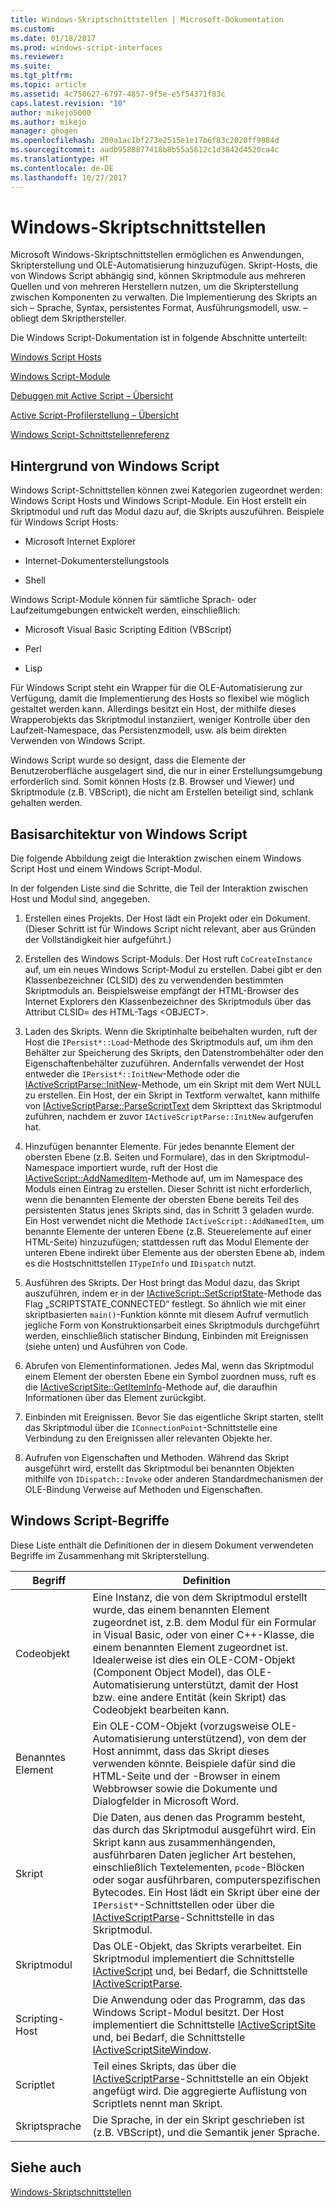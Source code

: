 ```yaml
---
title: Windows-Skriptschnittstellen | Microsoft-Dokumentation
ms.custom: 
ms.date: 01/18/2017
ms.prod: windows-script-interfaces
ms.reviewer: 
ms.suite: 
ms.tgt_pltfrm: 
ms.topic: article
ms.assetid: 4c750627-6797-4857-9f5e-e5f54371f83c
caps.latest.revision: "10"
author: mikejo5000
ms.author: mikejo
manager: ghogen
ms.openlocfilehash: 200a1ac1bf273e2515e1e17b6f83c2020ff9884d
ms.sourcegitcommit: aadb9588877418b8b55a5612c1d3842d4520ca4c
ms.translationtype: HT
ms.contentlocale: de-DE
ms.lasthandoff: 10/27/2017
---
```

# <a name="windows-script-interfaces"></a>Windows-Skriptschnittstellen
Microsoft Windows-Skriptschnittstellen ermöglichen es Anwendungen, Skripterstellung und OLE-Automatisierung hinzuzufügen. Skript-Hosts, die von Windows Script abhängig sind, können Skriptmodule aus mehreren Quellen und von mehreren Herstellern nutzen, um die Skripterstellung zwischen Komponenten zu verwalten. Die Implementierung des Skripts an sich – Sprache, Syntax, persistentes Format, Ausführungsmodell, usw. – obliegt dem Skripthersteller.  
  
 Die Windows Script-Dokumentation ist in folgende Abschnitte unterteilt:  
  
 [Windows Script Hosts](../winscript/windows-script-hosts.md)  
  
 [Windows Script-Module](../winscript/windows-script-engines.md)  
  
 [Debuggen mit Active Script – Übersicht](../winscript/active-script-debugging-overview.md)  
  
 [Active Script-Profilerstellung – Übersicht](../winscript/active-script-profiling-overview.md)  
  
 [Windows Script-Schnittstellenreferenz](../winscript/reference/windows-script-interfaces-reference.md)  
  
## <a name="windows-script-background"></a>Hintergrund von Windows Script  
 Windows Script-Schnittstellen können zwei Kategorien zugeordnet werden: Windows Script Hosts und Windows Script-Module. Ein Host erstellt ein Skriptmodul und ruft das Modul dazu auf, die Skripts auszuführen. Beispiele für Windows Script Hosts:  
  
-   Microsoft Internet Explorer  
  
-   Internet-Dokumenterstellungstools  
  
-   Shell  
  
 Windows Script-Module können für sämtliche Sprach- oder Laufzeitumgebungen entwickelt werden, einschließlich:  
  
-   Microsoft Visual Basic Scripting Edition (VBScript)  
  
-   Perl  
  
-   Lisp  
  
 Für Windows Script steht ein Wrapper für die OLE-Automatisierung zur Verfügung, damit die Implementierung des Hosts so flexibel wie möglich gestaltet werden kann. Allerdings besitzt ein Host, der mithilfe dieses Wrapperobjekts das Skriptmodul instanziiert, weniger Kontrolle über den Laufzeit-Namespace, das Persistenzmodell, usw. als beim direkten Verwenden von Windows Script.  
  
 Windows Script wurde so designt, dass die Elemente der Benutzeroberfläche ausgelagert sind, die nur in einer Erstellungsumgebung erforderlich sind. Somit können Hosts (z.B. Browser und Viewer) und Skriptmodule (z.B. VBScript), die nicht am Erstellen beteiligt sind, schlank gehalten werden.  
  
## <a name="windows-script-basic-architecture"></a>Basisarchitektur von Windows Script  
 Die folgende Abbildung zeigt die Interaktion zwischen einem Windows Script Host und einem Windows Script-Modul.  
  
 In der folgenden Liste sind die Schritte, die Teil der Interaktion zwischen Host und Modul sind, angegeben.  
  
1.  Erstellen eines Projekts. Der Host lädt ein Projekt oder ein Dokument. (Dieser Schritt ist für Windows Script nicht relevant, aber aus Gründen der Vollständigkeit hier aufgeführt.)  
  
2.  Erstellen des Windows Script-Moduls. Der Host ruft `CoCreateInstance` auf, um ein neues Windows Script-Modul zu erstellen. Dabei gibt er den Klassenbezeichner (CLSID) des zu verwendenden bestimmten Skriptmoduls an. Beispielsweise empfängt der HTML-Browser des Internet Explorers den Klassenbezeichner des Skriptmoduls über das Attribut CLSID= des HTML-Tags \<OBJECT>.  
  
3.  Laden des Skripts. Wenn die Skriptinhalte beibehalten wurden, ruft der Host die `IPersist*::Load`-Methode des Skriptmoduls auf, um ihm den Behälter zur Speicherung des Skripts, den Datenstrombehälter oder den Eigenschaftenbehälter zuzuführen. Andernfalls verwendet der Host entweder die `IPersist*::InitNew`-Methode oder die [IActiveScriptParse::InitNew](../winscript/reference/iactivescriptparse-initnew.md)-Methode, um ein Skript mit dem Wert NULL zu erstellen. Ein Host, der ein Skript in Textform verwaltet, kann mithilfe von [IActiveScriptParse::ParseScriptText](../winscript/reference/iactivescriptparse-parsescripttext.md) dem Skripttext das Skriptmodul zuführen, nachdem er zuvor `IActiveScriptParse::InitNew` aufgerufen hat.  
  
4.  Hinzufügen benannter Elemente. Für jedes benannte Element der obersten Ebene (z.B. Seiten und Formulare), das in den Skriptmodul-Namespace importiert wurde, ruft der Host die [IActiveScript::AddNamedItem](../winscript/reference/iactivescript-addnameditem.md)-Methode auf, um im Namespace des Moduls einen Eintrag zu erstellen. Dieser Schritt ist nicht erforderlich, wenn die benannten Elemente der obersten Ebene bereits Teil des persistenten Status jenes Skripts sind, das in Schritt 3 geladen wurde. Ein Host verwendet nicht die Methode `IActiveScript::AddNamedItem`, um benannte Elemente der unteren Ebene (z.B. Steuerelemente auf einer HTML-Seite) hinzuzufügen; stattdessen ruft das Modul Elemente der unteren Ebene indirekt über Elemente aus der obersten Ebene ab, indem es die Hostschnittstellen `ITypeInfo` und `IDispatch` nutzt.  
  
5.  Ausführen des Skripts. Der Host bringt das Modul dazu, das Skript auszuführen, indem er in der [IActiveScript::SetScriptState](../winscript/reference/iactivescript-setscriptstate.md)-Methode das Flag „SCRIPTSTATE_CONNECTED“ festlegt. So ähnlich wie mit einer skriptbasierten `main()`-Funktion könnte mit diesem Aufruf vermutlich jegliche Form von Konstruktionsarbeit eines Skriptmoduls durchgeführt werden, einschließlich statischer Bindung, Einbinden mit Ereignissen (siehe unten) und Ausführen von Code.  
  
6.  Abrufen von Elementinformationen. Jedes Mal, wenn das Skriptmodul einem Element der obersten Ebene ein Symbol zuordnen muss, ruft es die [IActiveScriptSite::GetItemInfo](../winscript/reference/iactivescriptsite-getiteminfo.md)-Methode auf, die daraufhin Informationen über das Element zurückgibt.  
  
7.  Einbinden mit Ereignissen. Bevor Sie das eigentliche Skript starten, stellt das Skriptmodul über die `IConnectionPoint`-Schnittstelle eine Verbindung zu den Ereignissen aller relevanten Objekte her.  
  
8.  Aufrufen von Eigenschaften und Methoden. Während das Skript ausgeführt wird, erstellt das Skriptmodul bei benannten Objekten mithilfe von `IDispatch::Invoke` oder anderen Standardmechanismen der OLE-Bindung Verweise auf Methoden und Eigenschaften.  
  
## <a name="windows-script-terms"></a>Windows Script-Begriffe  
 Diese Liste enthält die Definitionen der in diesem Dokument verwendeten Begriffe im Zusammenhang mit Skripterstellung.  
  
|Begriff|Definition|  
|----------|----------------|  
|Codeobjekt|Eine Instanz, die von dem Skriptmodul erstellt wurde, das einem benannten Element zugeordnet ist, z.B. dem Modul für ein Formular in Visual Basic, oder von einer C++-Klasse, die einem benannten Element zugeordnet ist. Idealerweise ist dies ein OLE-COM-Objekt (Component Object Model), das OLE-Automatisierung unterstützt, damit der Host bzw. eine andere Entität (kein Skript) das Codeobjekt bearbeiten kann.|  
|Benanntes Element|Ein OLE-COM-Objekt (vorzugsweise OLE-Automatisierung unterstützend), von dem der Host annimmt, dass das Skript dieses verwenden könnte. Beispiele dafür sind die HTML-Seite und der -Browser in einem Webbrowser sowie die Dokumente und Dialogfelder in Microsoft Word.|  
|Skript|Die Daten, aus denen das Programm besteht, das durch das Skriptmodul ausgeführt wird. Ein Skript kann aus zusammenhängenden, ausführbaren Daten jeglicher Art bestehen, einschließlich Textelementen, `pcode`-Blöcken oder sogar ausführbaren, computerspezifischen Bytecodes. Ein Host lädt ein Skript über eine der `IPersist*`-Schnittstellen oder über die [IActiveScriptParse](../winscript/reference/iactivescriptparse.md)-Schnittstelle in das Skriptmodul.|  
|Skriptmodul|Das OLE-Objekt, das Skripts verarbeitet. Ein Skriptmodul implementiert die Schnittstelle [IActiveScript](../winscript/reference/iactivescript.md) und, bei Bedarf, die Schnittstelle [IActiveScriptParse](../winscript/reference/iactivescriptparse.md).|  
|Scripting-Host|Die Anwendung oder das Programm, das das Windows Script-Modul besitzt. Der Host implementiert die Schnittstelle [IActiveScriptSite](../winscript/reference/iactivescriptsite.md) und, bei Bedarf, die Schnittstelle [IActiveScriptSiteWindow](../winscript/reference/iactivescriptsitewindow.md).|  
|Scriptlet|Teil eines Skripts, das über die [IActiveScriptParse](../winscript/reference/iactivescriptparse.md)-Schnittstelle an ein Objekt angefügt wird. Die aggregierte Auflistung von Scriptlets nennt man Skript.|  
|Skriptsprache|Die Sprache, in der ein Skript geschrieben ist (z.B. VBScript), und die Semantik jener Sprache.|  
  
## <a name="see-also"></a>Siehe auch  
 [Windows-Skriptschnittstellen](../winscript/windows-script-interfaces.md)